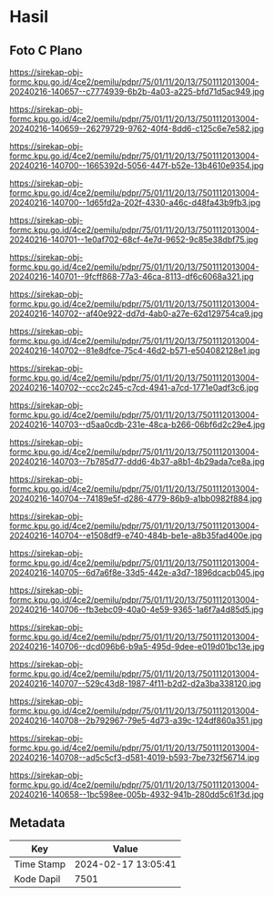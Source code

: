 # Hasil

## Foto C Plano

https://sirekap-obj-formc.kpu.go.id/4ce2/pemilu/pdpr/75/01/11/20/13/7501112013004-20240216-140657--c7774939-6b2b-4a03-a225-bfd71d5ac949.jpg

https://sirekap-obj-formc.kpu.go.id/4ce2/pemilu/pdpr/75/01/11/20/13/7501112013004-20240216-140659--26279729-9762-40f4-8dd6-c125c6e7e582.jpg

https://sirekap-obj-formc.kpu.go.id/4ce2/pemilu/pdpr/75/01/11/20/13/7501112013004-20240216-140700--1665392d-5056-447f-b52e-13b4610e9354.jpg

https://sirekap-obj-formc.kpu.go.id/4ce2/pemilu/pdpr/75/01/11/20/13/7501112013004-20240216-140700--1d65fd2a-202f-4330-a46c-d48fa43b9fb3.jpg

https://sirekap-obj-formc.kpu.go.id/4ce2/pemilu/pdpr/75/01/11/20/13/7501112013004-20240216-140701--1e0af702-68cf-4e7d-9652-9c85e38dbf75.jpg

https://sirekap-obj-formc.kpu.go.id/4ce2/pemilu/pdpr/75/01/11/20/13/7501112013004-20240216-140701--9fcff868-77a3-46ca-8113-df6c6068a321.jpg

https://sirekap-obj-formc.kpu.go.id/4ce2/pemilu/pdpr/75/01/11/20/13/7501112013004-20240216-140702--af40e922-dd7d-4ab0-a27e-62d129754ca9.jpg

https://sirekap-obj-formc.kpu.go.id/4ce2/pemilu/pdpr/75/01/11/20/13/7501112013004-20240216-140702--81e8dfce-75c4-46d2-b571-e504082128e1.jpg

https://sirekap-obj-formc.kpu.go.id/4ce2/pemilu/pdpr/75/01/11/20/13/7501112013004-20240216-140702--ccc2c245-c7cd-4941-a7cd-1771e0adf3c6.jpg

https://sirekap-obj-formc.kpu.go.id/4ce2/pemilu/pdpr/75/01/11/20/13/7501112013004-20240216-140703--d5aa0cdb-231e-48ca-b266-06bf6d2c29e4.jpg

https://sirekap-obj-formc.kpu.go.id/4ce2/pemilu/pdpr/75/01/11/20/13/7501112013004-20240216-140703--7b785d77-ddd6-4b37-a8b1-4b29ada7ce8a.jpg

https://sirekap-obj-formc.kpu.go.id/4ce2/pemilu/pdpr/75/01/11/20/13/7501112013004-20240216-140704--74189e5f-d286-4779-86b9-a1bb0982f884.jpg

https://sirekap-obj-formc.kpu.go.id/4ce2/pemilu/pdpr/75/01/11/20/13/7501112013004-20240216-140704--e1508df9-e740-484b-be1e-a8b35fad400e.jpg

https://sirekap-obj-formc.kpu.go.id/4ce2/pemilu/pdpr/75/01/11/20/13/7501112013004-20240216-140705--6d7a6f8e-33d5-442e-a3d7-1896dcacb045.jpg

https://sirekap-obj-formc.kpu.go.id/4ce2/pemilu/pdpr/75/01/11/20/13/7501112013004-20240216-140706--fb3ebc09-40a0-4e59-9365-1a6f7a4d85d5.jpg

https://sirekap-obj-formc.kpu.go.id/4ce2/pemilu/pdpr/75/01/11/20/13/7501112013004-20240216-140706--dcd096b6-b9a5-495d-9dee-e019d01bc13e.jpg

https://sirekap-obj-formc.kpu.go.id/4ce2/pemilu/pdpr/75/01/11/20/13/7501112013004-20240216-140707--529c43d8-1987-4f11-b2d2-d2a3ba338120.jpg

https://sirekap-obj-formc.kpu.go.id/4ce2/pemilu/pdpr/75/01/11/20/13/7501112013004-20240216-140708--2b792967-79e5-4d73-a39c-124df860a351.jpg

https://sirekap-obj-formc.kpu.go.id/4ce2/pemilu/pdpr/75/01/11/20/13/7501112013004-20240216-140708--ad5c5cf3-d581-4019-b593-7be732f56714.jpg

https://sirekap-obj-formc.kpu.go.id/4ce2/pemilu/pdpr/75/01/11/20/13/7501112013004-20240216-140658--1bc598ee-005b-4932-941b-280dd5c61f3d.jpg


## Metadata

| Key        | Value               |
| ---------- | ------------------- |
| Time Stamp | 2024-02-17 13:05:41 |
| Kode Dapil | 7501                |



